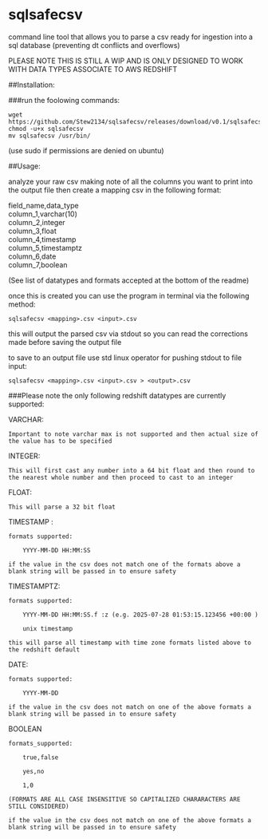 # sqlsafecsv
command line tool that allows you to parse a csv ready for ingestion into a sql database (preventing dt conflicts and overflows)

PLEASE NOTE THIS IS STILL A WIP AND IS ONLY DESIGNED TO WORK WITH DATA TYPES ASSOCIATE TO AWS REDSHIFT

##Installation:

###run the foolowing commands:

```
wget https://github.com/Stew2134/sqlsafecsv/releases/download/v0.1/sqlsafecsv
chmod -u+x sqlsafecsv
mv sqlsafecsv /usr/bin/
```

(use sudo if permissions are denied on ubuntu)    

##Usage:

analyze your raw csv making note of all the columns you want to print into the output file
then create a mapping csv in the following format:

field_name,data_type  
column_1,varchar(10)  
column_2,integer  
column_3,float  
column_4,timestamp  
column_5,timestamptz  
column_6,date  
column_7,boolean  

(See list of datatypes and formats accepted at the bottom of the readme)

once this is created you can use the program in terminal via the following method:

```
sqlsafecsv <mapping>.csv <input>.csv
```

this will output the parsed csv via stdout so you can read the corrections made before saving the output file

to save to an output file use std linux operator for pushing stdout to file input:

```
sqlsafecsv <mapping>.csv <input>.csv > <output>.csv
```

###Please note the only following redshift datatypes are currently supported:

VARCHAR:

    Important to note varchar max is not supported and then actual size of the value has to be specified 

INTEGER:

    This will first cast any number into a 64 bit float and then round to the nearest whole number and then proceed to cast to an integer 

FLOAT:

    This will parse a 32 bit float 

TIMESTAMP : 

    formats supported: 

        YYYY-MM-DD HH:MM:SS 

    if the value in the csv does not match one of the formats above a blank string will be passed in to ensure safety 

TIMESTAMPTZ: 

    formats supported: 

        YYYY-MM-DD HH:MM:SS.f :z (e.g. 2025-07-28 01:53:15.123456 +00:00 ) 

        unix timestamp 

    this will parse all timestamp with time zone formats listed above to the redshift default 

DATE: 

    formats supported: 

        YYYY-MM-DD 

    if the value in the csv does not match on one of the above formats a blank string will be passed in to ensure safety 

BOOLEAN 

    formats_supported: 

        true,false 

        yes,no 

        1,0 

    (FORMATS ARE ALL CASE INSENSITIVE SO CAPITALIZED CHARARACTERS ARE STILL CONSIDERED) 

    if the value in the csv does not match on one of the above formats a blank string will be passed in to ensure safety 
